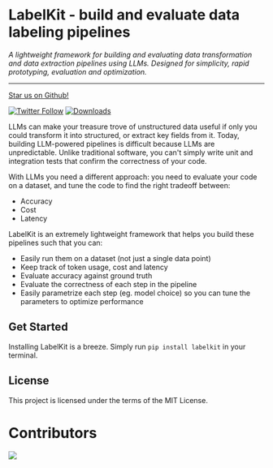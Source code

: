 # LabelKit - build and evaluate data labeling pipelines

_A lightweight framework for building and evaluating data transformation and data extraction pipelines using LLMs. Designed for simplicity, rapid prototyping, evaluation and optimization._

---

[Star us on Github!](https://github.com/villagecomputing/labelkit)

[![Twitter Follow](https://img.shields.io/twitter/follow/villagecompute?style=social)](https://twitter.com/villagecompute)
[![Downloads](https://img.shields.io/pypi/dm/labelkit.svg)](https://pypi.python.org/pypi/labelkit)

LLMs can make your treasure trove of unstructured data useful if only you could transform it into structured, or extract key fields from it. Today, building LLM-powered pipelines is difficult because LLMs are unpredictable. Unlike traditional software, you can't simply write unit and integration tests that confirm the correctness of your code.

With LLMs you need a different approach: you need to evaluate your code on a dataset, and tune the code to find the right tradeoff between:

- Accuracy
- Cost
- Latency

LabelKit is an extremely lightweight framework that helps you build these pipelines such that you can:

- Easily run them on a dataset (not just a single data point)
- Keep track of token usage, cost and latency
- Evaluate accuracy against ground truth
- Evaluate the correctness of each step in the pipeline
- Easily parametrize each step (eg. model choice) so you can tune the parameters to optimize performance

## Get Started

Installing LabelKit is a breeze. Simply run `pip install labelkit` in your terminal.

## License

This project is licensed under the terms of the MIT License.

# Contributors

<!-- ALL-CONTRIBUTORS-LIST:START - Do not remove or modify this section -->
<!-- prettier-ignore-start -->
<!-- markdownlint-disable -->

<!-- markdownlint-restore -->
<!-- prettier-ignore-end -->

<!-- ALL-CONTRIBUTORS-LIST:END -->

<a href="https://github.com/villagecomputing/labelkit/graphs/contributors">
  <img src="https://contrib.rocks/image?repo=villagecomputing/labelkit" />
</a>
